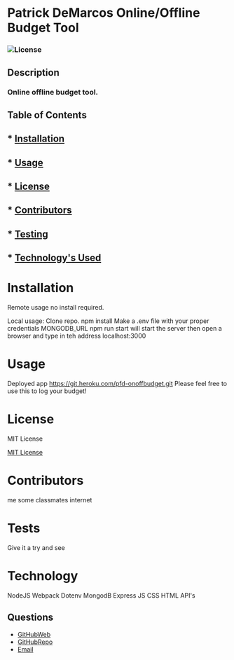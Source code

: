 # Patrick DeMarcos Online/Offline Budget Tool

### ![License](https://img.shields.io/badge/License-MIT-brightgreen.svg)

## Description
### Online offline budget tool.

## Table of Contents

## * [Installation](#Installation)

## * [Usage](#Usage)

## * [License](#License)

## * [Contributors](#Contributors)

## * [Testing](#Tests)

## * [Technology's Used](#Technology)

# Installation

  Remote usage no install required.

  Local usage:
  Clone repo.
  npm install
  Make a .env file with your proper credentials MONGODB_URL
  npm run start will start the server then open a browser and type in teh address localhost:3000

# Usage

   Deployed app https://git.heroku.com/pfd-onoffbudget.git
   Please feel free to use this to log your budget!

# License

   MIT License
 
   [MIT License](https://opensource.org/licenses/MIT)

# Contributors

   me some classmates internet

# Tests

   Give it a try and see

# Technology

   NodeJS
   Webpack
   Dotenv
   MongodB
   Express
   JS
   CSS
   HTML
   API's 

## Questions
* [GitHubWeb](https://github.com/pfdemarco)
* [GitHubRepo](https://github.com/pfdemarco/OnOffBudget)
* [Email](mailto:pfdemarco@hotmail.com)